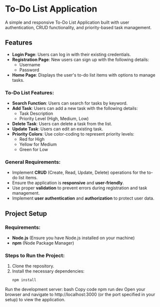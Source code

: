 # To-Do List Application

A simple and responsive To-Do List Application built with user authentication, CRUD functionality, and priority-based task management.

## Features

- **Login Page**: Users can log in with their existing credentials.
- **Registration Page**: New users can sign up with the following details:
  - Username
  - Password
- **Home Page**: Displays the user's to-do list items with options to manage tasks.

### To-Do List Features:

- **Search Function**: Users can search for tasks by keyword.
- **Add Task**: Users can add a new task with the following details:
  - Task Description
  - Priority Level (High, Medium, Low)
- **Delete Task**: Users can delete a task from the list.
- **Update Task**: Users can edit an existing task.
- **Priority Colors**: Use color-coding to represent priority levels:
  - Red for High
  - Yellow for Medium
  - Green for Low

### General Requirements:

- Implement **CRUD** (Create, Read, Update, Delete) operations for the to-do list items.
- Ensure the application is **responsive** and **user-friendly**.
- Use proper **validation** to prevent errors during registration and task management.
- Implement **user authentication** and **authorization** to protect user data.

## Project Setup

### Requirements:

- **Node.js** (Ensure you have Node.js installed on your machine)
- **npm** (Node Package Manager)

### Steps to Run the Project:

1. Clone the repository.
2. Install the necessary dependencies:
   ```bash
   npm install
Run the development server:
bash
Copy code
npm run dev
Open your browser and navigate to http://localhost:3000 (or the port specified in your setup) to view the application.
